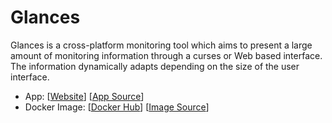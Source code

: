 # Glances

Glances is a cross-platform monitoring tool which aims to present a large amount of monitoring information through a curses or Web based interface. The information dynamically adapts depending on the size of the user interface.

- App: [[Website](https://nicolargo.github.io/glances/)] [[App Source](https://github.com/nicolargo/glances)]
- Docker Image: [[Docker Hub](https://hub.docker.com/)] [[Image Source](https://hub.docker.com/r/nicolargo/glances)]
